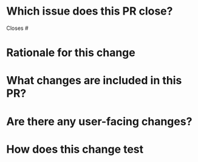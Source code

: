 # Which issue does this PR close?

Closes #

# Rationale for this change

<!---
 Why are you proposing this change? If this is already explained clearly in the issue, then this section is not needed.
 Explaining clearly why changes are proposed helps reviewers understand your changes and offer better suggestions for fixes.
-->

# What changes are included in this PR?

<!---
There is no need to duplicate the description in the issue here, but it is sometimes worth providing a summary of the individual changes in this PR to help reviewers understand the structure.
-->

# Are there any user-facing changes?

<!---
Please mention if:

- there are user-facing changes that need to update the documentation or configuration.
- this is a breaking change to public APIs
-->

# How does this change test

<!--
Please describe how you test this change (like by unit test case, integration test or some other ways) if this change has touched the code.
-->
